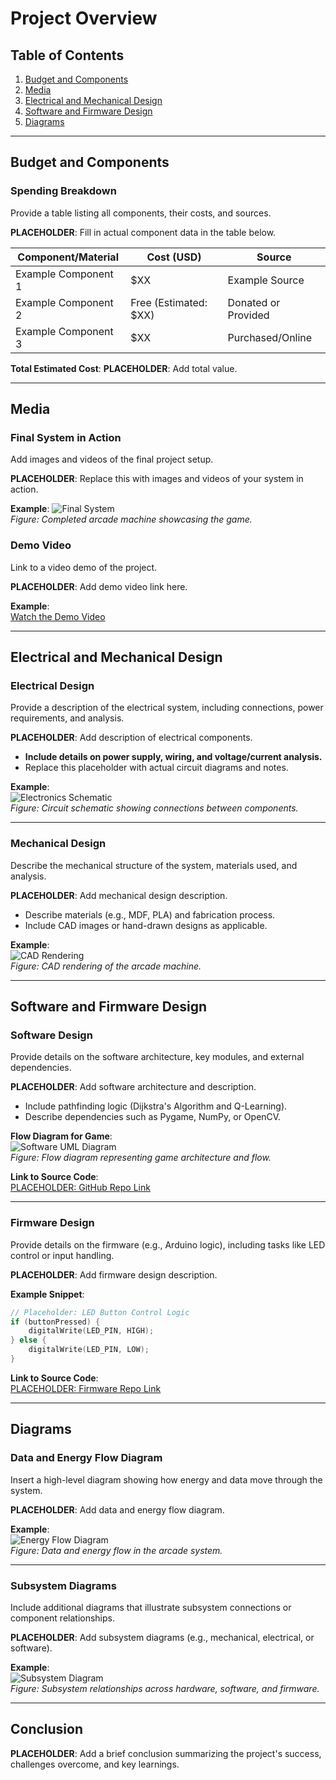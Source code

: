 # **Project Overview**

## Table of Contents

1. [Budget and Components](#budget-and-components)
2. [Media](#media)
3. [Electrical and Mechanical Design](#electrical-and-mechanical-design)
4. [Software and Firmware Design](#software-and-firmware-design)
5. [Diagrams](#diagrams)

---

## **Budget and Components**

### Spending Breakdown

Provide a table listing all components, their costs, and sources.

**PLACEHOLDER**: Fill in actual component data in the table below.

| **Component/Material** | **Cost (USD)**        | **Source**          |
| ---------------------- | --------------------- | ------------------- |
| Example Component 1    | $XX                   | Example Source      |
| Example Component 2    | Free (Estimated: $XX) | Donated or Provided |
| Example Component 3    | $XX                   | Purchased/Online    |

**Total Estimated Cost**: **PLACEHOLDER**: Add total value.

---

## **Media**

### Final System in Action

Add images and videos of the final project setup.

**PLACEHOLDER**: Replace this with images and videos of your system in action.

**Example**:
![Final System](assets/img/game-homepage.png)  
_Figure: Completed arcade machine showcasing the game._

### Demo Video

Link to a video demo of the project.

**PLACEHOLDER**: Add demo video link here.

**Example**:  
[Watch the Demo Video](https://your-demo-link.com)

---

## **Electrical and Mechanical Design**

### Electrical Design

Provide a description of the electrical system, including connections, power requirements, and analysis.

**PLACEHOLDER**: Add description of electrical components.

- **Include details on power supply, wiring, and voltage/current analysis.**
- Replace this placeholder with actual circuit diagrams and notes.

**Example**:  
![Electronics Schematic](PLACEHOLDER)  
_Figure: Circuit schematic showing connections between components._

---

### Mechanical Design

Describe the mechanical structure of the system, materials used, and analysis.

**PLACEHOLDER**: Add mechanical design description.

- Describe materials (e.g., MDF, PLA) and fabrication process.
- Include CAD images or hand-drawn designs as applicable.

**Example**:  
![CAD Rendering](PLACEHOLDER)  
_Figure: CAD rendering of the arcade machine._

---

## **Software and Firmware Design**

### Software Design

Provide details on the software architecture, key modules, and external dependencies.

**PLACEHOLDER**: Add software architecture and description.

- Include pathfinding logic (Dijkstra's Algorithm and Q-Learning).
- Describe dependencies such as Pygame, NumPy, or OpenCV.

**Flow Diagram for Game**:  
![Software UML Diagram](assets/img/pathfinders_flow.png)  
_Figure: Flow diagram representing game architecture and flow._

**Link to Source Code**:  
[PLACEHOLDER: GitHub Repo Link](#)

---

### Firmware Design

Provide details on the firmware (e.g., Arduino logic), including tasks like LED control or input handling.

**PLACEHOLDER**: Add firmware design description.

**Example Snippet**:

```cpp
// Placeholder: LED Button Control Logic
if (buttonPressed) {
    digitalWrite(LED_PIN, HIGH);
} else {
    digitalWrite(LED_PIN, LOW);
}
```

**Link to Source Code**:  
[PLACEHOLDER: Firmware Repo Link](#)

---

## **Diagrams**

### Data and Energy Flow Diagram

Insert a high-level diagram showing how energy and data move through the system.

**PLACEHOLDER**: Add data and energy flow diagram.

**Example**:  
![Energy Flow Diagram](assets/img/energy_flow.png)  
_Figure: Data and energy flow in the arcade system._

---

### Subsystem Diagrams

Include additional diagrams that illustrate subsystem connections or component relationships.

**PLACEHOLDER**: Add subsystem diagrams (e.g., mechanical, electrical, or software).

**Example**:  
![Subsystem Diagram](PLACEHOLDER)  
_Figure: Subsystem relationships across hardware, software, and firmware._

---

## **Conclusion**

**PLACEHOLDER**: Add a brief conclusion summarizing the project's success, challenges overcome, and key learnings.
